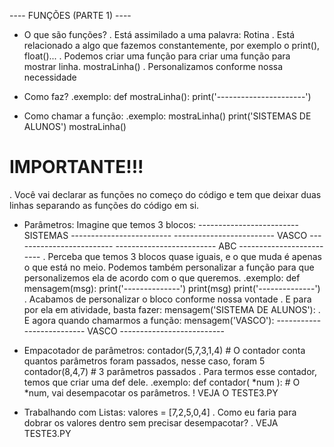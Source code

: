 ---- FUNÇÕES (PARTE 1) ---- 
- O que são funções?
    . Está assimilado a uma palavra: Rotina
    . Está relacionado a algo que fazemos constantemente, por exemplo o print(), float()...
    . Podemos criar uma função para criar uma função para mostrar linha. 
        mostraLinha()
    . Personalizamos conforme nossa necessidade

- Como faz?
    .exemplo:
        def mostraLinha():
            print('----------------------')

- Como chamar a função:
    .exemplo:
        mostraLinha()
        print('SISTEMAS DE ALUNOS')
        mostraLinha()
# IMPORTANTE!!!
. Você vai declarar as funções no começo do código e tem que deixar duas linhas separando as funções do código em si.

- Parâmetros:
    Imagine que temos 3 blocos:
        -------------------------
                SISTEMAS
        -------------------------
        -------------------------
                 VASCO
        -------------------------
        -------------------------
                  ABC
        -------------------------
    . Perceba que temos 3 blocos quase iguais, e o que muda é apenas o que está no meio. Podemos também personalizar a função para que personalizemos ela de acordo com o que queremos.
    .exemplo: 
        def mensagem(msg):
            print('--------------')
            print(msg)
            print('--------------')
        . Acabamos de personalizar o bloco conforme nossa vontade
        . E para por ela em atividade, basta fazer:
            mensagem('SISTEMA DE ALUNOS'):
        . E agora quando chamarmos a função:
            mensagem('VASCO'):
                --------------------------
                          VASCO
                --------------------------

- Empacotador de parâmetros:
    contador(5,7,3,1,4) # O contador conta quantos parâmetros foram passados, nesse caso, foram 5
    contador(8,4,7) # 3 parâmetros passados
    . Para termos esse contador, temos que criar uma def dele.
        .exemplo:
            def contador( *num     ):
            # O *num, vai desempacotar os parâmetros.
            ! VEJA O TESTE3.PY

- Trabalhando com Listas:
    valores =  [7,2,5,0,4]
    . Como eu faria para dobrar os valores dentro sem precisar desempacotar?
        . VEJA TESTE3.PY
